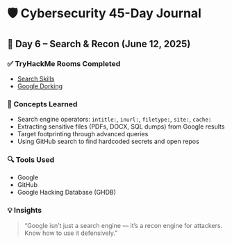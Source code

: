 # 🛡️ Cybersecurity 45-Day Journal  
## 📅 Day 6 – Search & Recon (June 12, 2025)

### ✅ TryHackMe Rooms Completed
- [Search Skills](https://tryhackme.com/room/searchskills)
- [Google Dorking](https://tryhackme.com/room/googledorking)

### 🧠 Concepts Learned
- Search engine operators: `intitle:`, `inurl:`, `filetype:`, `site:`, `cache:`
- Extracting sensitive files (PDFs, DOCX, SQL dumps) from Google results
- Target footprinting through advanced queries
- Using GitHub search to find hardcoded secrets and open repos

### 🔍 Tools Used
- Google
- GitHub
- Google Hacking Database (GHDB)

### 💡 Insights
> “Google isn’t just a search engine — it’s a recon engine for attackers. Know how to use it defensively.”
